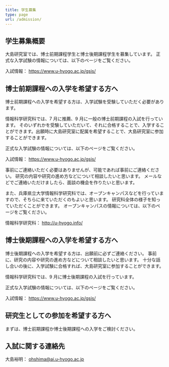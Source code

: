 ```yaml
---
title: 学生募集
type: page
url: /admission/
---
```


## 学生募集概要

<!-- 大島研究室の正式な所属は以下の通りです。 -->

<!-- 兵庫県立大学大学院応用情報科学研究科 <br />
応用情報科学専攻 <br />
高信頼情報科学コース -->

大島研究室では、博士前期課程学生と博士後期課程学生を募集しています。
正式な入学試験の情報については、以下のページをご覧ください。

入試情報： https://www.u-hyogo.ac.jp/gsis/

## 博士前期課程への入学を希望する方へ

博士前期課程への入学を希望する方は、入学試験を受験していただく必要があります。
<!-- 情報科学研究科では、9 月、12 月に博士前期課程の入試を行っています。 -->
情報科学研究科では、7 月に推薦、9 月に一般の博士前期課程の入試を行っています。
そのいずれかを受験していただいて、それに合格することで、入学することができます。出願時に大島研究室に配属を希望することで、大島研究室に参加することができます。

正式な入学試験の情報については、以下のページをご覧ください。

入試情報： https://www.u-hyogo.ac.jp/gsis/

事前にご連絡いただく必要はありませんが、可能であれば事前にご連絡ください。
研究の内容や研究の進め方などについて相談したいと思います。
メールなどでご連絡いただけましたら、面談の機会を作りたいと思います。
<!-- また、兵庫県立大学情報科学研究科では、毎年 2 回程度、オープンキャンパスなどを行っていますので、そちらに来ていただくのもよいと思います。 -->
また、兵庫県立大学情報科学研究科では、オープンキャンパスなどを行っていますので、そちらに来ていただくのもよいと思います。
研究科全体の様子を知っていただくことができます。
オープンキャンパスの情報については、以下のページをご覧ください。

情報科学研究科： http://u-hyogo.info/

## 博士後期課程への入学を希望する方へ

博士後期課程への入学を希望する方は、出願前に必ずご連絡ください。
事前に、研究の内容や研究の進め方などについて相談したいと思います。
十分な話し合いの後に、入学試験に合格すれば、大島研究室に参加することができます。
<!-- 情報科学研究科では、9 月、12 月に博士後期課程の入試を行っています。 -->
情報科学研究科では、9 月に博士後期課程の入試を行っています。

<!-- 4 月に入学を希望される方は、いずれの入試を受けていただいてもかまいません。
10 月に入学を希望される方は、8 月の入試を受けていただく必要があります。 -->

正式な入学試験の情報については、以下のページをご覧ください。

入試情報： https://www.u-hyogo.ac.jp/gsis/

## 研究生としての参加を希望する方へ

まずは、博士前期課程か博士後期課程への入学をご検討ください。

## 入試に関する連絡先

大島裕明： ohshima@ai.u-hyogo.ac.jp
